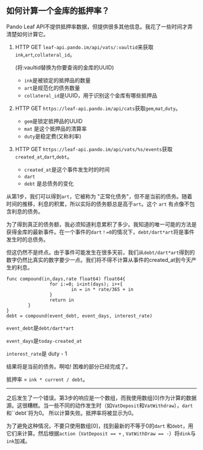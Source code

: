 ## 如何计算一个金库的抵押率？

Pando Leaf API不提供抵押率数据，但提供很多其他信息。我花了一些时间才弄清楚如何计算它。



1. HTTP GET `leaf-api.pando.im/api/vats/:vaultid`来获取`ink`,`art`,`collateral_id`。

   (将:vaultid替换为你要查询的金库的UUID)

   - `ink`是被锁定的抵押品的数量
   - `art`是规范化的债务数量
   - `collateral_id`是UUID，用于识别这个金库有哪些抵押品

2. HTTP GET `https://leaf-api.pando.im/api/cats`获取`gem`,`mat`,`duty`。

   - `gem`是锁定抵押品的UUID
   - `mat` 是这个抵押品的清算率
   - `duty`是稳定费(又称利率)

3. HTTP GET `https://leaf-api.pando.im/api/vats/%s/events`获取`created_at`,`dart`,`debt`。

   - `created_at`是这个事件发生时的时间
   - `dart `
   - `debt` 是总债务的变化



从第1步，我们可以得到`art`，它被称为 "正常化债务"，但不是当前的债务。随着时间的推移，利息的积累，所以实际的债务额总是高于`art`。这个 `art` 有点像不包含利息的债务。

为了得到真正的债务额，我必须知道利息累积了多少。我知道的唯一可能的方法是获得金库的最新事件。在一个事件的`dart！=0`的情况下，`debt/dart*art`将是事件发生时的总债务。

但这仍然不是终点。由于事件可能发生在很多天前，我们从`debt/dart*art`得到的数字仍然比真实的数字要少一点。我们将不得不计算从事件的created_at到今天产生的利息。

```
func compound(in,days,rate float64) float64{
                for i:=0; i<int(days); i++{
                        in = in * rate/365 + in
                }
                return in
        }
}
debt = compound(event_debt, event_days, interest_rate)
```

`event_debt`是`debt/dart*art`

`event_days`是`today-created_at`

`interest_rate`是 duty - 1

结果将是当前的债务。啊哈! 困难的部分已经完成了。

抵押率 = `ink * current / debt`。

---

之后发生了一个错误。第3步的响应是一个数组，而我使用数组[0]作为计算的数据源。这很糟糕。当一些不同的动作发生时（如`VatDeposit`和`VatWithdraw`），`dart`和``debt`将为0。 所以计算失败。抵押率将被显示为0。

为了避免这种情况，不要只使用数组[0]，找到最新的不等于0的`dart` 和`debt`，用它们来计算。然后根据`action`（`VatDeposit == +` , `VatWithDraw == -`）将`dink`与`ink`加减。


